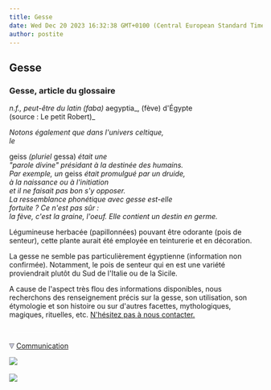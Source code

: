```yaml
---
title: Gesse
date: Wed Dec 20 2023 16:32:38 GMT+0100 (Central European Standard Time)
author: postite
---
```


## Gesse
### Gesse, article du glossaire
 _n.f., peut-être du latin (_faba_)_ aegyptia_, (fève) d'Égypte  
(source : Le petit Robert)_

_Notons également que dans l'univers celtique,  
le_

geiss _(pluriel_ gessa) _était une  
"parole divine" présidant à la destinée des humains.  
Par exemple, un_ geiss _était promulgué par un druide,  
à la naissance ou à l'initiation  
et il ne faisait pas bon s'y opposer.  
La ressemblance phonétique avec gesse est-elle  
fortuite ? Ce n'est pas sûr :  
la fève, c'est la graine, l'oeuf. Elle contient un destin en germe._ 

Légumineuse herbacée (papillonnées) pouvant être odorante (pois de senteur), cette plante aurait été employée en teinturerie et en décoration.

La gesse ne semble pas particulièrement égyptienne (information non confirmée). Notamment, le pois de senteur qui en est une variété proviendrait plutôt du Sud de l'Italie ou de la Sicile.

A cause de l'aspect très flou des informations disponibles, nous recherchons des renseignement précis sur la gesse, son utilisation, son étymologie et son histoire ou sur d'autres facettes, mythologiques, magiques, rituelles, etc. [N'hésitez pas à nous contacter.](ecrire.html)



  ![](images/transparent122x1.gif)

![](images/flechebas.gif) [Communication](http://www.artrealite.com/annonceurs.htm) 

[![](https://cbonvin.fr/sites/regie.artrealite.com/visuels/campagne1.png)](index-2.html#20131014)

![](https://cbonvin.fr/sites/regie.artrealite.com/visuels/campagne2.png)
